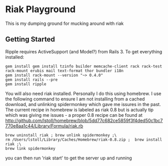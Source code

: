 # Riak Playground

This is my dumping ground for mucking around with riak

## Getting Started

Ripple requires ActiveSupport (and Model?) from Rails 3. To get everything installed:

    gem install gem install tzinfo builder memcache-client rack rack-test rack-mount erubis mail text-format thor bundler i18n
    gem install rack-mount --version "~> 0.4.0"
    gem install rails --pre
    gem install ripple

You will also need riak installed. Personally I do this using homebrew. I use the
following command to ensure I am not installing from a cached download, and unlinking
spidermonkey which gave me issures in the past. The current recipe in homebrew is
labeled as riak 0.8 but is actually tip which was giving me issues - a proper 0.8
recipe can be found at http://github.com/lstoll/homebrew/blob/5dd77c682ce5859f3f4ded50c1bc7770e8aa1c44/Library/Formula/riak.rb

    brew uninstall riak ; brew unlink spidermonkey ;\
    rm /Users/lstoll/Library/Caches/Homebrew/riak-0.8.zip ;  brew install riak ;\
    brew link spidermonkey

you can then run 'riak start' to get the server up and running

